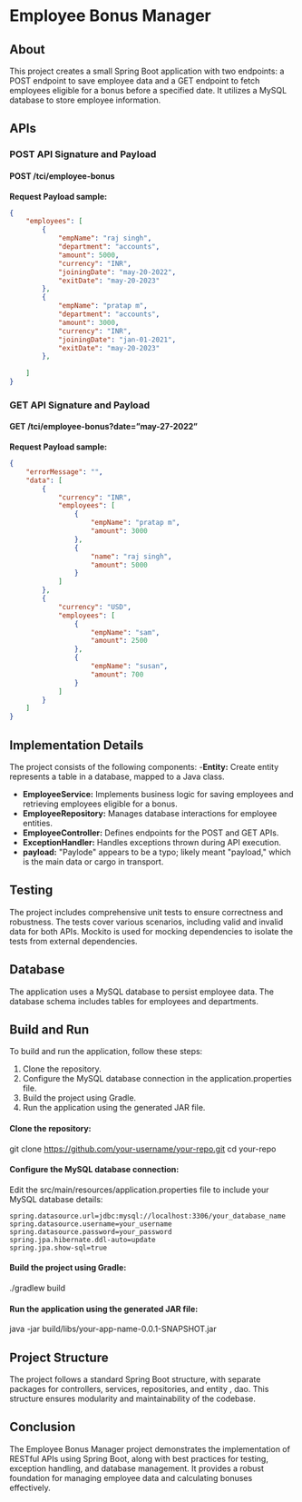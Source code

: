 # Employee Bonus Manager

## About

This project creates a small Spring Boot application with two endpoints: a POST endpoint to save employee data and a GET endpoint to fetch employees eligible for a bonus before a specified date. It utilizes a MySQL database to store employee information.

## APIs

### POST API Signature and Payload

#### POST /tci/employee-bonus

**Request Payload sample:**

```json
{
	"employees": [
		{
			"empName": "raj singh",
			"department": "accounts",
			"amount": 5000,
			"currency": "INR",
			"joiningDate": "may-20-2022",
			"exitDate": "may-20-2023"
		},
		{
			"empName": "pratap m",
			"department": "accounts",
			"amount": 3000,
			"currency": "INR",
			"joiningDate": "jan-01-2021",
			"exitDate": "may-20-2023"
		},
		
	]
}
```

### GET API Signature and Payload

#### GET /tci/employee-bonus?date=”may-27-2022”

**Request Payload sample:**

```json
{
	"errorMessage": "",
	"data": [
		{
			"currency": "INR",
			"employees": [
				{
					"empName": "pratap m",
					"amount": 3000
				},
				{
					"name": "raj singh",
					"amount": 5000
				}
			]
		},
		{
			"currency": "USD",
			"employees": [
				{
					"empName": "sam",
					"amount": 2500
				},
				{
					"empName": "susan",
					"amount": 700
				}
			]
		}
	]
}
```

## Implementation Details

The project consists of the following components:
-**Entity:** Create entity represents a table in a database, mapped to a Java class.
- **EmployeeService:** Implements business logic for saving employees and retrieving employees eligible for a bonus.
- **EmployeeRepository:** Manages database interactions for employee entities.
- **EmployeeController:** Defines endpoints for the POST and GET APIs.
- **ExceptionHandler:** Handles exceptions thrown during API execution.
- **payload:** "Paylode" appears to be a typo; likely meant "payload," which is the main data or cargo in transport.

## Testing

The project includes comprehensive unit tests to ensure correctness and robustness. The tests cover various scenarios, including valid and invalid data for both APIs. Mockito is used for mocking dependencies to isolate the tests from external dependencies.

## Database

The application uses a MySQL database to persist employee data. The database schema includes tables for employees and departments.

## Build and Run
To build and run the application, follow these steps:

1. Clone the repository.
2. Configure the MySQL database connection in the application.properties file.
3. Build the project using Gradle.
4. Run the application using the generated JAR file.

#### Clone the repository:
git clone https://github.com/your-username/your-repo.git
cd your-repo
#### Configure the MySQL database connection:
Edit the src/main/resources/application.properties file to include your MySQL database details:

```
spring.datasource.url=jdbc:mysql://localhost:3306/your_database_name
spring.datasource.username=your_username
spring.datasource.password=your_password
spring.jpa.hibernate.ddl-auto=update
spring.jpa.show-sql=true
```

#### Build the project using Gradle:
./gradlew build
#### Run the application using the generated JAR file:
java -jar build/libs/your-app-name-0.0.1-SNAPSHOT.jar



## Project Structure

The project follows a standard Spring Boot structure, with separate packages for controllers, services, repositories, and entity , dao. This structure ensures modularity and maintainability of the codebase.

## Conclusion

The Employee Bonus Manager project demonstrates the implementation of RESTful APIs using Spring Boot, along with best practices for testing, exception handling, and database management. It provides a robust foundation for managing employee data and calculating bonuses effectively.
